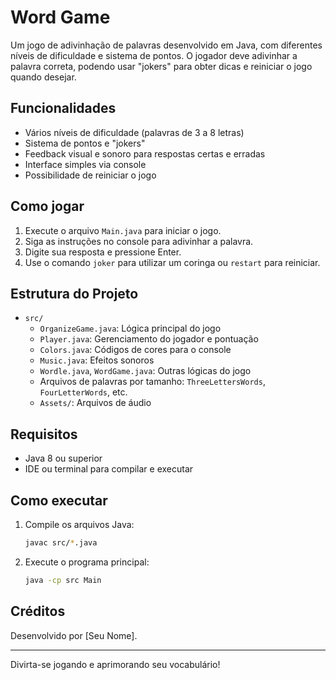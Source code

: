 # Word Game

Um jogo de adivinhação de palavras desenvolvido em Java, com diferentes níveis de dificuldade e sistema de pontos. O jogador deve adivinhar a palavra correta, podendo usar "jokers" para obter dicas e reiniciar o jogo quando desejar.

## Funcionalidades
- Vários níveis de dificuldade (palavras de 3 a 8 letras)
- Sistema de pontos e "jokers"
- Feedback visual e sonoro para respostas certas e erradas
- Interface simples via console
- Possibilidade de reiniciar o jogo

## Como jogar
1. Execute o arquivo `Main.java` para iniciar o jogo.
2. Siga as instruções no console para adivinhar a palavra.
3. Digite sua resposta e pressione Enter.
4. Use o comando `joker` para utilizar um coringa ou `restart` para reiniciar.

## Estrutura do Projeto
- `src/`
  - `OrganizeGame.java`: Lógica principal do jogo
  - `Player.java`: Gerenciamento do jogador e pontuação
  - `Colors.java`: Códigos de cores para o console
  - `Music.java`: Efeitos sonoros
  - `Wordle.java`, `WordGame.java`: Outras lógicas do jogo
  - Arquivos de palavras por tamanho: `ThreeLettersWords`, `FourLetterWords`, etc.
  - `Assets/`: Arquivos de áudio

## Requisitos
- Java 8 ou superior
- IDE ou terminal para compilar e executar

## Como executar
1. Compile os arquivos Java:
   ```sh
   javac src/*.java
   ```
2. Execute o programa principal:
   ```sh
   java -cp src Main
   ```

## Créditos
Desenvolvido por [Seu Nome].

---
Divirta-se jogando e aprimorando seu vocabulário!

